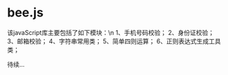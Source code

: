 # bee.js
该javaScript库主要包括了如下模块：\n
1、手机号码校验；
2、身份证校验；
3、邮箱校验；
4、字符串常用类；
5、简单四则运算；
6、正则表达式生成工具类；

待续...
